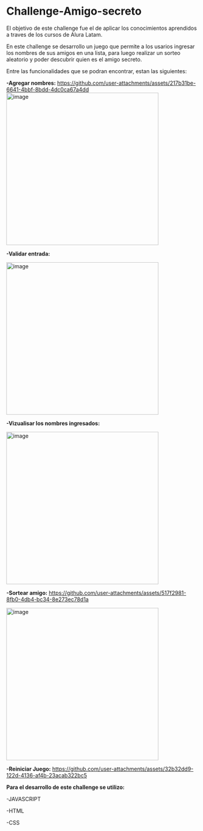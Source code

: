 # Challenge-Amigo-secreto

El objetivo de este challenge fue el de aplicar los conocimientos aprendidos a traves de los cursos de Alura Latam.

En este challenge se desarrollo un juego que permite a los usarios ingresar los nombres de sus amigos en una lista, para luego realizar un sorteo aleatorio y poder descubrir quien es el amigo secreto.

Entre las funcionalidades que se podran encontrar, estan las siguientes:

**-Agregar nombres:**
https://github.com/user-attachments/assets/217b31be-6641-4bbf-8bdd-4dc0ca67a4dd
<img width="400" height="400" alt="image" src="https://github.com/user-attachments/assets/8a57f594-1f34-4990-a883-0fa59fb5e0e2" />


**-Validar entrada:**






<img width="400" height="400" alt="image" src="https://github.com/user-attachments/assets/2810ab69-ba3e-4813-b6ae-f367c8d05a59" />








**-Vizualisar los nombres ingresados:**







<img width="400" height="400" alt="image" src="https://github.com/user-attachments/assets/3c750c77-f252-4d11-a6b1-34de955972af" />









**-Sortear amigo:**
https://github.com/user-attachments/assets/517f2981-8fb0-4db4-bc34-8e273ec78d1a




<img width="400" height="400" alt="image" src="https://github.com/user-attachments/assets/8cbea71f-1ca9-4ffa-b4f4-ba338dee1f79" />













**-Reiniciar Juego:**
https://github.com/user-attachments/assets/32b32dd9-122d-4136-af4b-23acab322bc5



**Para el desarrollo de este challenge se utilizo:**



-JAVASCRIPT

-HTML

-CSS



